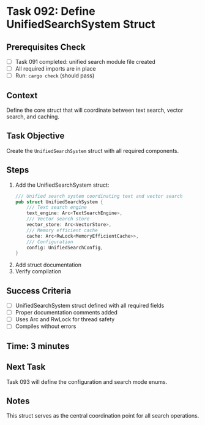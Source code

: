 # Task 092: Define UnifiedSearchSystem Struct

## Prerequisites Check
- [ ] Task 091 completed: unified search module file created
- [ ] All required imports are in place
- [ ] Run: `cargo check` (should pass)

## Context
Define the core struct that will coordinate between text search, vector search, and caching.

## Task Objective
Create the `UnifiedSearchSystem` struct with all required components.

## Steps
1. Add the UnifiedSearchSystem struct:
   ```rust
   /// Unified search system coordinating text and vector search
   pub struct UnifiedSearchSystem {
       /// Text search engine
       text_engine: Arc<TextSearchEngine>,
       /// Vector search store
       vector_store: Arc<VectorStore>,
       /// Memory efficient cache
       cache: Arc<RwLock<MemoryEfficientCache>>,
       /// Configuration
       config: UnifiedSearchConfig,
   }
   ```
2. Add struct documentation
3. Verify compilation

## Success Criteria
- [ ] UnifiedSearchSystem struct defined with all required fields
- [ ] Proper documentation comments added
- [ ] Uses Arc and RwLock for thread safety
- [ ] Compiles without errors

## Time: 3 minutes

## Next Task
Task 093 will define the configuration and search mode enums.

## Notes
This struct serves as the central coordination point for all search operations.